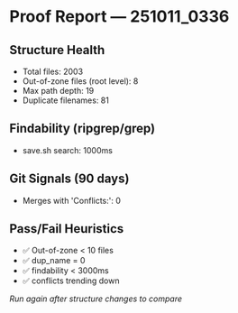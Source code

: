 # Proof Report — 251011_0336

## Structure Health
- Total files: 2003
- Out-of-zone files (root level): 8
- Max path depth: 19
- Duplicate filenames: 81

## Findability (ripgrep/grep)
- save.sh search: 1000ms

## Git Signals (90 days)
- Merges with 'Conflicts:': 0

## Pass/Fail Heuristics
- ✅ Out-of-zone < 10 files
- ✅ dup_name = 0
- ✅ findability < 3000ms
- ✅ conflicts trending down

_Run again after structure changes to compare_
